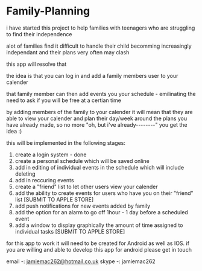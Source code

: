 Family-Planning
===============
i have started this project to help families with teenagers who are struggling to find their independence

alot of families find it difficult to handle their child becomming increasingly independant and their plans very often may clash

this app will resolve that

the idea is that you can log in and add a family members user to your calender

that family member can then add events you your schedule - emilinating the need to ask if you will be free at a certian time

by adding members of the family to your calender it will mean that they are able to view your calender and plan their day/week
around the plans you have already made, so no more "oh, but i've already--------"   you get the idea :)

this will be implemented in the following stages:

1. create a login system - done
2. create a personal schedule which will be saved online
3. add in editing of individual events in the schedule which will include deleting
4. add in reccuring events
5. create a "friend" list to let other users view your calender
6. add the ability to create events for users who have you on their "friend" list
[SUBMIT TO APPLE STORE]
7. add push notifications for new events added by family
8. add the option for an alarm to go off 1hour - 1 day before a scheduled event
9. add a window to display graphically the amount of time assigned to individual tasks
[SUBMIT TO APPLE STORE]


for this app to work it will need to be created for Android as well as IOS. if you are willing and able to develop this app for
android please get in touch

email -: jamiemac262@hotmail.co.uk
skype -: jamiemac262
